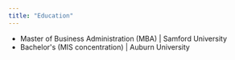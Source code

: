```yaml
---
title: "Education"
---
```


- Master of Business Administration (MBA) | Samford University
- Bachelor's (MIS concentration) | Auburn University
